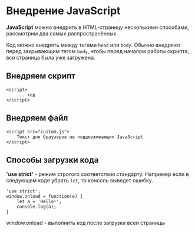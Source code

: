 # Внедрение JavaScript
**JavaScript** можно внедрить в HTML-страницу несколькими способами, рассмотрим два самых распространённых.

Код можно внедрять между тегами `head` или `body`. Обычно внедряют перед закрывающим тегом `body`, чтобы перед началом работы скрипта, вся страница была уже загружена.

## Внедряем скрипт

    <script>
        ... код
    </script>

## Внедряем файл

    <script src="custom.js">
        Текст для браузеров не поддерживающих JavaScript
    </script>

## Способы загрузки кода
**'use strict'** - режим строгого соответствия стандарту. Например если в следующем коде убрать `let`, то консоль выведет ошибку.

    'use strict';
    window.onload = function(e) {
        let a = 'Hello!';
        console.log(a);
    }

window.onload - выполнить код после загрузки всей страницы
